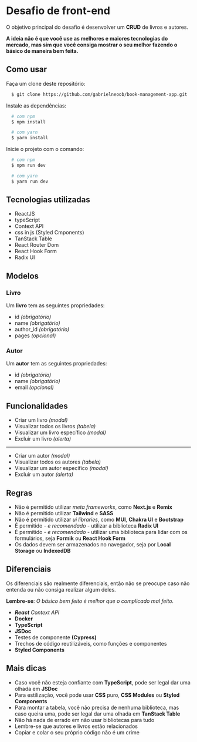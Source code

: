 # Desafio de front-end

O objetivo principal do desafio é desenvolver um **CRUD** de livros e autores.

**A ideia não é que você use as melhores e maiores tecnologias do mercado, mas sim que você consiga mostrar o seu melhor fazendo o básico de maneira bem feita.**

## Como usar

Faça um clone deste repositório:

```sh
  $ git clone https://github.com/gabrielneoob/book-management-app.git
```

Instale as dependências:

```sh
  # com npm
  $ npm install

  # com yarn
  $ yarn install
```

Inicie o projeto com o comando:

```sh
  # com npm
  $ npm run dev

  # com yarn
  $ yarn run dev
```

## Tecnologias utilizadas
 
- ReactJS
- typeScript
- Context API
- css in js (Styled Cmponents)
- TanStack Table
- React Router Dom
- React Hook Form 
- Radix UI

## Modelos

### Livro

Um **livro** tem as seguintes propriedades:

- id *(obrigatório)*
- name *(obrigatório)*
- author_id *(obrigatório)*
- pages *(opcional)*

### Autor

Um **autor** tem as seguintes propriedades:

- id *(obrigatório)*
- name *(obrigatório)*
- email *(opcional)*

## Funcionalidades

- Criar um livro *(modal)*
- Visualizar todos os livros *(tabela)*
- Visualizar um livro específico *(modal)*
- Excluir um livro *(alerta)*

---

- Criar um autor *(modal)*
- Visualizar todos os autores *(tabela)*
- Visualizar um autor específico *(modal)*
- Excluir um autor *(alerta)*

## Regras

- Não é permitido utilizar *meta frameworks*, como **Next.js** e **Remix**
- Não é permitido utilizar **Tailwind** e **SASS**
- Não é permitido utilizar *ui libraries*, como **MUI**, **Chakra UI** e **Bootstrap**
- É permitido - *e recomendado* - utilizar a biblioteca **Radix UI**
- É permitido - *e recomendado* - utilizar uma biblioteca para lidar com os formulários, seja **Formik** ou **React Hook Form**
- Os dados devem ser armazenados no navegador, seja por **Local Storage** ou **IndexedDB**

## Diferenciais

Os diferenciais são realmente diferenciais, então não se preocupe caso não entenda ou não consiga realizar algum deles.

**Lembre-se**: *O básico bem feito é melhor que o complicado mal feito.*

- ***React** Context API*
- **Docker**
- **TypeScript**
- **JSDoc**
- Testes de componente **(Cypress)**
- Trechos de código reutilizáveis, como funções e componentes
- **Styled Components**

## Mais dicas

 - Caso você não esteja confiante com **TypeScript**, pode ser legal dar uma olhada em **JSDoc**
 - Para estilização, você pode usar **CSS** puro, **CSS Modules** ou **Styled Components**
 - Para montar a tabela, você não precisa de nenhuma biblioteca, mas caso queira uma, pode ser legal dar uma olhada em **TanStack Table**
 - Não há nada de errado em não usar bibliotecas para tudo
 - Lembre-se que autores e livros estão relacionados
 - Copiar e colar o seu próprio código não é um crime